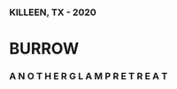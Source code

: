 <link rel="stylesheet" type="text/css" href="/main.css">

<div class="title">
    <h3>KILLEEN, TX - 2020</h3>
    <h1>BURROW</h1>
    <h3>A N O T H E R <strong>G L A M P  R E T R E A T</strong></h3>
</div>
  
